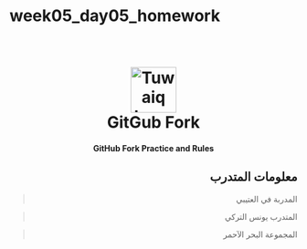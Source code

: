 # week05_day05_homework

<h1 align="center">
  <br>
  <a href="https://safcsp.org.sa/en.html" target="_blank">
  <img src="https://raw.githubusercontent.com/tuwaiq-dotnet/json-parser-team-yaai/main/logo.png" alt="Tuwaiq Logo" width="80"></img></a>
  <br>
  GitGub Fork
  <br>
</h1>
<h4 align="center">GitHub Fork Practice and Rules</h4>

<div align="right">

## معلومات المتدرب

> المدربة في العتيبي

> المتدرب يونس التركي

> المجموعة البحر الآحمر

</div>
